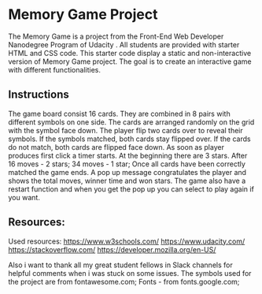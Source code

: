 # Memory Game Project

The Memory Game is a project from the Front-End Web Developer Nanodegree Program of Udacity . All students are provided with starter HTML and CSS code. This starter code display a static and non-interactive version of Memory Game project. The goal is to create an interactive game with different functionalities.

## Instructions

The game board consist 16 cards. They are combined in 8 pairs with different symbols on one side. The cards are arranged randomly on the grid with the symbol face down. The player flip two cards over to reveal their symbols. If the symbols matched, both cards stay flipped over. If the cards do not match, both cards are flipped face down. As soon as player produces first click a timer starts. At the beginning there are 3 stars. After 16 moves - 2 stars; 34 moves - 1 star; Once all cards have been correctly matched the game ends. A pop up message congratulates the player and shows the total moves, winner time and won stars. The game also have a restart function and when you get the pop up you can select to play again if you want.

## Resources:

Used resources:
https://www.w3schools.com/
https://www.udacity.com/
https://stackoverflow.com/
https://developer.mozilla.org/en-US/


Also i want to thank all my great student fellows in Slack channels for helpful comments when i was stuck on some issues.
The symbols used for the project are from fontawesome.com; Fonts - from fonts.google.com; 